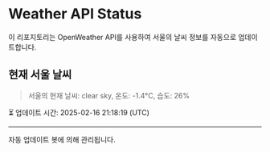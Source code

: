 
# Weather API Status

이 리포지토리는 OpenWeather API를 사용하여 서울의 날씨 정보를 자동으로 업데이트합니다.

## 현재 서울 날씨
> 서울의 현재 날씨: clear sky, 온도: -1.4°C, 습도: 26%

⏳ 업데이트 시간: 2025-02-16 21:18:19 (UTC)

---
자동 업데이트 봇에 의해 관리됩니다.
